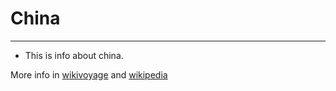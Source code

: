 # China

---

- This is info about china.

More info in [wikivoyage](https://en.wikivoyage.org/wiki/China) and [wikipedia](https://en.wikipedia.org/wiki/China)
